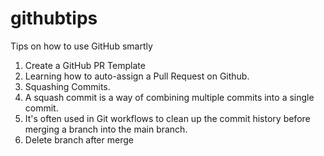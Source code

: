 # githubtips
Tips on how to use GitHub smartly
1. Create a GitHub PR Template
2. Learning how to auto-assign a Pull Request on Github.
3. Squashing Commits.
4. A squash commit is a way of combining multiple commits into a single commit.
5. It's often used in Git workflows to clean up the commit history before merging a branch into the main branch.
6. Delete branch after merge